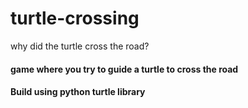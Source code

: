 # turtle-crossing
why did the turtle cross the road?

#### game where you try to guide a turtle to cross the road
#### Build using python turtle library
